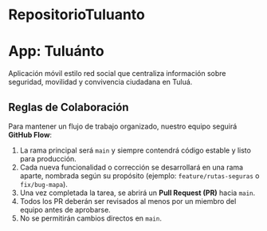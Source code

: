 # RepositorioTuluanto
# App: Tuluánto

Aplicación móvil estilo red social que centraliza información sobre seguridad, movilidad y convivencia ciudadana en Tuluá.

## Reglas de Colaboración

Para mantener un flujo de trabajo organizado, nuestro equipo seguirá **GitHub Flow**:

1. La rama principal será `main` y siempre contendrá código estable y listo para producción.  
2. Cada nueva funcionalidad o corrección se desarrollará en una rama aparte, nombrada según su propósito (ejemplo: `feature/rutas-seguras` o `fix/bug-mapa`).  
3. Una vez completada la tarea, se abrirá un **Pull Request (PR)** hacia `main`.  
4. Todos los PR deberán ser revisados al menos por un miembro del equipo antes de aprobarse.  
5. No se permitirán cambios directos en `main`. 
